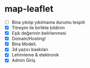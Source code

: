 # map-leaflet

- [ ] Bina yıkılıp yıkılmama durumu tespiti
- [X] Titreşim ile birlikte bildirim
- [X] Eşik değerinin belirlenmesi
- [X] Domain/Hosting!
- [X] Bina Modeli.
- [X] 3d yazıcı baskıları
- [X] Lehimleme & elektronik
- [X] Admin Giriş
